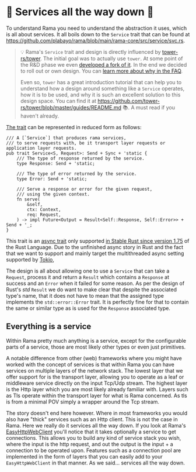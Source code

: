 # 🗼 Services all the way down 🐢

To understand Rama you need to understand the abstraction it uses, which is all about services.
It all boils down to the `Service` trait that can be found at
<https://github.com/plabayo/rama/blob/main/rama-core/src/service/svc.rs>.

> 💡 Rama's `Service` trait and design is directly influenced by
> [tower-rs/tower](https://github.com/tower-rs/tower). The initial goal was to actually use
> `tower`. At some point of the R&D phase we even [developed a fork of it](https://github.com/plabayo/tower-async).
> In the end we decided to roll out or own design.
> You can [learn more about why in the FAQ](https://ramaproxy.org/book/faq.html#can-tower-be-used).
>
> Even so, `tower` has a great introduction tutorial that can help you to understand
> how a design around something like a `Service` operates, how it is to be used,
> and why it is such an excellent solution to this design space. You can find it
> at <https://github.com/tower-rs/tower/blob/master/guides/README.md> 📚. A must read if you haven't already.

[The trait](https://github.com/plabayo/rama/blob/main/rama-core/src/service/svc.rs)
can be represented in reduced form as follows:

```rust,noplayground
/// A [`Service`] that produces rama services,
/// to serve requests with, be it transport layer requests or application layer requests.
pub trait Service<S, Request>: Send + Sync + 'static {
    /// The type of response returned by the service.
    type Response: Send + 'static;

    /// The type of error returned by the service.
    type Error: Send + 'static;

    /// Serve a response or error for the given request,
    /// using the given context.
    fn serve(
        &self,
        ctx: Context,
        req: Request,
    ) -> impl Future<Output = Result<Self::Response, Self::Error>> + Send + '_;
}
```

This trait is an [async trait](https://blog.rust-lang.org/2023/12/21/async-fn-rpit-in-traits.html) only supported
[in Stable Rust since version 1.75](https://blog.rust-lang.org/2023/12/28/Rust-1.75.0.html) of the Rust Language.
Due to the unfinished async story in Rust and the fact that we want to support and mainly
target the multithreaded async setting supported by [Tokio](https://tokio.rs/),

The design is all about allowing one to use a `Service` that can take a `Request`,
process it and return a `Result` which contains a `Response` at success and an `Error` when it failed for some reason.
As per the design of Rust's _std_ `Result` we do want to make clear that despite the associated type's name,
that it does not have to mean that the assigned type implements the `std::error::Error` trait. It is perfectly fine
for that to contain the same or similar type as is used for the `Response` associated type.

## Everything is a service

Within Rama pretty much anything is a service, except for the configurable parts of a service, those are most likely other types or even just primitives.

A notable difference from other (web) frameworks where you might have worked with the concept of services is that within Rama you can have services on multiple layers of the network stack. The lowest layer that we offer support for is the transport layer, allowing you to operate as a leaf or middleware service directly on the input Tcp/Udp stream. The highest layer is the Http layer which you are most likely already familiar with. Layers such as Tls operate within the transport layer for what is Rama concerned. As tls is from a minimal POV simply a wrapper around the Tcp stream.

The story doesn't end here however. Where in most frameworks you would also have "thick" services such as an Http client. This is not the case in Rama. Here we really do it services all the way down. If you look at Rama's [EasyHttpWebClient](https://ramaproxy.org/docs/rama/http/client/struct.EasyHttpWebClient.html) you'll notice that it takes optionally a service to get connections. This allows you to build any kind of service stack you wish, where the input is the http request, and out the output is the input + a connection to be operated upon. Features such as a connection pool are implemented in the form of layers that you can easily add to your `EasyHttpWebClient` in that manner. As we said... services all the way down.
